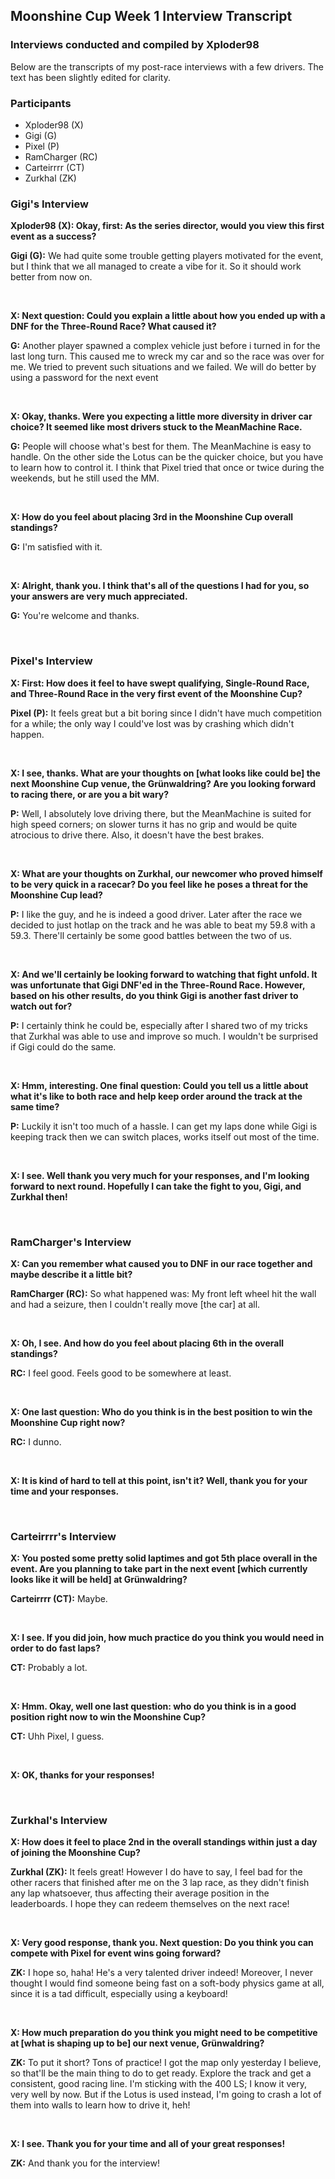 ## Moonshine Cup Week 1 Interview Transcript
### Interviews conducted and compiled by Xploder98

Below are the transcripts of my post-race interviews with a few drivers. The text has been slightly edited for clarity.

### Participants

- Xploder98 (X)
- Gigi (G)
- Pixel (P)
- RamCharger (RC)
- Carteirrrr (CT)
- Zurkhal (ZK)

### Gigi's Interview


**Xploder98 (X): Okay, first: As the series director, would you view this first event as a success?**

**Gigi (G):** We had quite some trouble getting players motivated for the event, but I think that we all managed to create a vibe for it. So it should work better from now on.

&nbsp;

**X: Next question: Could you explain a little about how you ended up with a DNF for the Three-Round Race? What caused it?**

**G:** Another player spawned a complex vehicle just before i turned in for the last long turn. This caused me to wreck my car and so the race was over for me. We tried to prevent such situations and we failed. We will do better by using a password for the next event

&nbsp;

**X: Okay, thanks. Were you expecting a little more diversity in driver car choice? It seemed like most drivers stuck to the MeanMachine Race.**

**G:** People will choose what's best for them. The MeanMachine is easy to handle. On the other side the Lotus can be the quicker choice, but you have to learn how to control it. I think that Pixel tried that once or twice during the weekends, but he still used the MM.

&nbsp;

**X: How do you feel about placing 3rd in the Moonshine Cup overall standings?**

**G:** I'm satisfied with it.

&nbsp;

**X: Alright, thank you. I think that's all of the questions I had for you, so your answers are very much appreciated.**

**G:** You're welcome and thanks.

&nbsp;

### Pixel's Interview


**X: First: How does it feel to have swept qualifying, Single-Round Race, and Three-Round Race in the very first event of the Moonshine Cup?**

**Pixel (P):** It feels great but a bit boring since I didn't have much competition for a while; the only way I could've lost was by crashing which didn't happen.

&nbsp;

**X: I see, thanks. What are your thoughts on [what looks like could be] the next Moonshine Cup venue, the Grünwaldring? Are you looking forward to racing there, or are you a bit wary?**

**P:** Well, I absolutely love driving there, but the MeanMachine is suited for high speed corners; on slower turns it has no grip and would be quite atrocious to drive there. Also, it doesn't have the best brakes.

&nbsp;

**X: What are your thoughts on Zurkhal, our newcomer who proved himself to be very quick in a racecar? Do you feel like he poses a threat for the Moonshine Cup lead?**

**P:** I like the guy, and he is indeed a good driver. Later after the race we decided to just hotlap on the track and he was able to beat my 59.8 with a 59.3. There'll certainly be some good battles between the two of us.

&nbsp;

**X: And we'll certainly be looking forward to watching that fight unfold. It was unfortunate that Gigi DNF'ed in the Three-Round Race. However, based on his other results, do you think Gigi is another fast driver to watch out for?**

**P:** I certainly think he could be, especially after I shared two of my tricks that Zurkhal was able to use and improve so much. I wouldn't be surprised if Gigi could do the same.

&nbsp;

**X: Hmm, interesting. One final question: Could you tell us a little about what it's like to both race and help keep order around the track at the same time?**

**P:** Luckily it isn't too much of a hassle. I can get my laps done while Gigi is keeping track then we can switch places, works itself out most of the time.

&nbsp;

**X: I see. Well thank you very much for your responses, and I'm looking forward to next round. Hopefully I can take the fight to you, Gigi, and Zurkhal then!**

&nbsp;

### RamCharger's Interview

**X: Can you remember what caused you to DNF in our race together and maybe describe it a little bit?**

**RamCharger (RC):** So what happened was: My front left wheel hit the wall and had a seizure, then I couldn't really move [the car] at all.

&nbsp;

**X: Oh, I see. And how do you feel about placing 6th in the overall standings?**

**RC:** I feel good. Feels good to be somewhere at least.

&nbsp;

**X: One last question: Who do you think is in the best position to win the Moonshine Cup right now?**

**RC:** I dunno.

&nbsp;

**X: It is kind of hard to tell at this point, isn't it? Well, thank you for your time and your responses.**

&nbsp;

### Carteirrrr's Interview

**X: You posted some pretty solid laptimes and got 5th place overall in the event. Are you planning to take part in the next event [which currently looks like it will be held] at Grünwaldring?**

**Carteirrrr (CT):** Maybe.

&nbsp;

**X: I see. If you did join, how much practice do you think you would need in order to do fast laps?**

**CT:** Probably a lot.

&nbsp;

**X: Hmm. Okay, well one last question: who do you think is in a good position right now to win the Moonshine Cup?**

**CT:** Uhh Pixel, I guess.

&nbsp;

**X: OK, thanks for your responses!**

&nbsp;

### Zurkhal's Interview

**X: How does it feel to place 2nd in the overall standings within just a day of joining the Moonshine Cup?**

**Zurkhal (ZK):** It feels great! However I do have to say, I feel bad for the other racers that finished after me on the 3 lap race, as they didn't finish any lap whatsoever, thus affecting their average position in the leaderboards. I hope they can redeem themselves on the next race!

&nbsp;

**X: Very good response, thank you. Next question: Do you think you can compete with Pixel for event wins going forward?**

**ZK:** I hope so, haha! He's a very talented driver indeed! Moreover, I never thought I would find someone being fast on a soft-body physics game at all, since it is a tad difficult, especially using a keyboard!

&nbsp;

**X: How much preparation do you think you might need to be competitive at [what is shaping up to be] our next venue, Grünwaldring?**

**ZK:** To put it short? Tons of practice! I got the map only yesterday I believe, so that'll be the main thing to do to get ready. Explore the track and get a consistent, good racing line. I'm sticking with the 400 LS; I know it very, very well by now. But if the Lotus is used instead, I'm going to crash a lot of them into walls to learn how to drive it, heh!

&nbsp;

**X: I see. Thank you for your time and all of your great responses!**

**ZK:** And thank you for the interview!

&nbsp;

